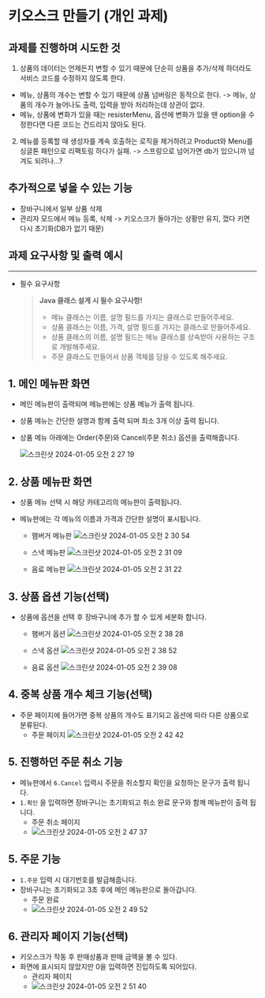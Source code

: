 # 키오스크 만들기 (개인 과제)

## 과제를 진행하며 시도한 것
1. 상품의 데이터는 언제든지 변할 수 있기 때문에 단순히 상품을 추가/삭제 하더라도 서비스 코드를 수정하지 않도록 한다.
- 메뉴, 상품의 개수는 변할 수 있기 때문에 상품 넘버링은 동적으로 한다.
  -> 메뉴, 상품의 개수가 늘어나도 출력, 입력을 받아 처리하는데 상관이 없다.
- 메뉴, 상품에 변화가 있을 때는 resisterMenu, 옵션에 변화가 있을 땐 option을 수정한다면 다른 코드는 건드리지 않아도 된다.

2. 메뉴를 등록할 때 생성자를 계속 호출하는 로직을 제거하려고 Product와 Menu를 싱글톤 패턴으로 리팩토링 하다가 실패.
  -> 스프링으로 넘어가면 db가 있으니까 넘겨도 되려나...?

## 추가적으로 넣을 수 있는 기능
- 장바구니에서 일부 상품 삭제
- 관리자 모드에서 메뉴 등록, 삭제 -> 키오스크가 돌아가는 상황만 유지, 껐다 키면 다시 초기화(DB가 없기 때문)

## 과제 요구사항 및 출력 예시

---

- 필수 요구사항

  > **Java 클래스 설계 시 필수 요구사항!**
  >
  > - 메뉴 클래스는 이름, 설명 필드를 가지는 클래스로 만들어주세요.
  > - 상품 클래스는 이름, 가격, 설명 필드를 가지는 클래스로 만들어주세요.
  > - 상품 클래스의 이름, 설명 필드는 메뉴 클래스를 상속받아 사용하는 구조로 개발해주세요.
  > - 주문 클래스도 만들어서 상품 객체를 담을 수 있도록 해주세요.


## 1. 메인 메뉴판 화면
- 메인 메뉴판이 출력되며 메뉴판에는 상품 메뉴가 출력 됩니다.
- 상품 메뉴는 간단한 설명과 함께 출력 되며 최소 3개 이상 출력 됩니다.
- 상품 메뉴 아래에는 Order(주문)와 Cancel(주문 취소) 옵션을 출력해줍니다.
   
     
   ![스크린샷 2024-01-05 오전 2 27 19](https://github.com/gunnu3226/kiosk_sparta/assets/139452702/799539e8-4969-4667-8133-7324ec1a9dd5)


## 2. 상품 메뉴판 화면
- 상품 메뉴 선택 시 해당 카테고리의 메뉴판이 출력됩니다.
- 메뉴판에는 각 메뉴의 이름과 가격과 간단한 설명이 표시됩니다.
   
  - 햄버거 메뉴판
    ![스크린샷 2024-01-05 오전 2 30 54](https://github.com/gunnu3226/kiosk_sparta/assets/139452702/919a9377-9b99-4e6d-b680-87b59124aad5)
  
  - 스낵 메뉴판
    ![스크린샷 2024-01-05 오전 2 31 09](https://github.com/gunnu3226/kiosk_sparta/assets/139452702/0c88ae11-675f-4abf-859e-ab0c32d1b944)
  
  - 음료 메뉴판
    ![스크린샷 2024-01-05 오전 2 31 22](https://github.com/gunnu3226/kiosk_sparta/assets/139452702/84714621-c6ea-4b3e-95e5-bdace5833754)


## 3. 상품 옵션 기능(선택)
- 상품에 옵션을 선택 후 장바구니에 추가 할 수 있게 세분화 합니다.
  - 햄버거 옵션
    ![스크린샷 2024-01-05 오전 2 38 28](https://github.com/gunnu3226/kiosk_sparta/assets/139452702/29ba7cf5-d320-48ee-921c-6fd80ab4e0b9)
  
  - 스낵 옵션
    ![스크린샷 2024-01-05 오전 2 38 52](https://github.com/gunnu3226/kiosk_sparta/assets/139452702/dafc5bc7-17fc-4d69-b3a6-bf4b62860f2f)
  
  - 음료 옵션
    ![스크린샷 2024-01-05 오전 2 39 08](https://github.com/gunnu3226/kiosk_sparta/assets/139452702/252ed37f-9baa-459d-9b6d-3e18d852914a)

## 4. 중복 상품 개수 체크 기능(선택)
- 주문 페이지에 들어가면 중복 상품의 개수도 표기되고 옵션에 따라 다른 상품으로 분류된다.
  - 주문 페이지
  ![스크린샷 2024-01-05 오전 2 42 42](https://github.com/gunnu3226/kiosk_sparta/assets/139452702/00e43ca8-6a4e-4117-8d73-3ce11a6f41b2)

## 5. 진행하던 주문 취소 기능
- 메뉴판에서 `6.Cancel` 입력시 주문을 취소할지 확인을 요청하는 문구가 출력 됩니다.
- `1.확인` 을 입력하면 장바구니는 초기화되고 취소 완료 문구와 함께 메뉴판이 출력 됩니다.
  - 주문 취소 페이지
  - ![스크린샷 2024-01-05 오전 2 47 37](https://github.com/gunnu3226/kiosk_sparta/assets/139452702/4f70c0a7-5987-4bc2-9017-90c9b8bd77a6)

## 5. 주문 기능
  - `1.주문` 입력 시 대기번호를 발급해줍니다.
  - 장바구니는 초기화되고 3초 후에 메인 메뉴판으로 돌아갑니다.
    - 주문 완료
    - ![스크린샷 2024-01-05 오전 2 49 52](https://github.com/gunnu3226/kiosk_sparta/assets/139452702/d27d1224-58e7-408a-82c0-55e1b222a8be)
  
## 6. 관리자 페이지 기능(선택)
- 키오스크가 작동 후 판매상품과 판매 금액을 볼 수 있다.
- 화면에 표시되지 않았지만 0을 입력하면 진입하도록 되어있다.
  - 관리자 페이지
  - ![스크린샷 2024-01-05 오전 2 51 40](https://github.com/gunnu3226/kiosk_sparta/assets/139452702/fb1c0f64-5cfe-46ec-a461-28c744b528cb)